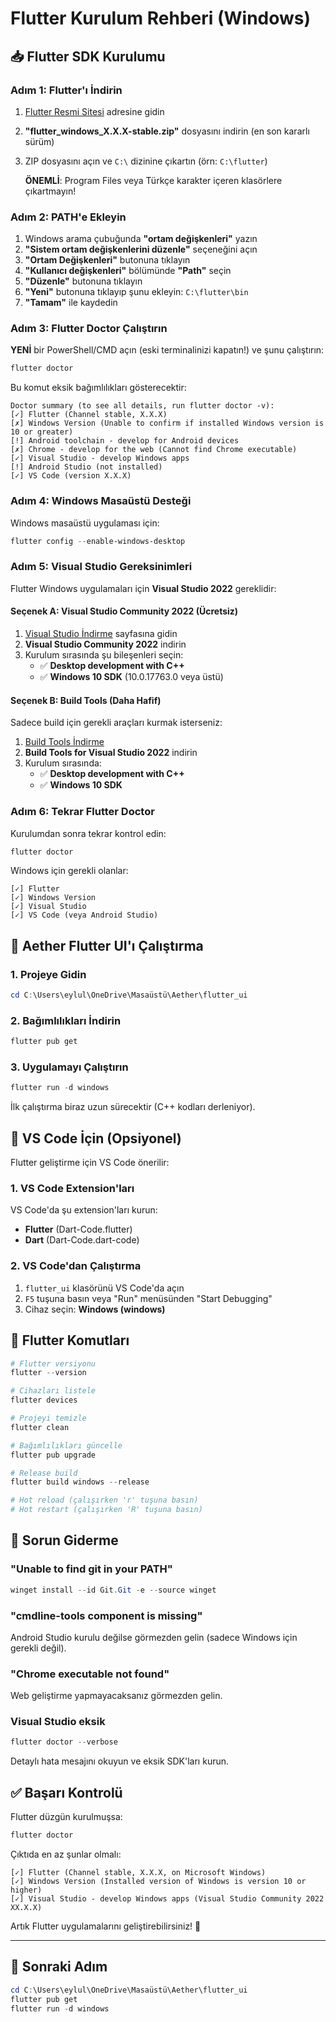 # Flutter Kurulum Rehberi (Windows)

## 📥 Flutter SDK Kurulumu

### Adım 1: Flutter'ı İndirin

1. [Flutter Resmi Sitesi](https://docs.flutter.dev/get-started/install/windows) adresine gidin
2. **"flutter_windows_X.X.X-stable.zip"** dosyasını indirin (en son kararlı sürüm)
3. ZIP dosyasını açın ve `C:\` dizinine çıkartın (örn: `C:\flutter`)

   **ÖNEMLİ**: Program Files veya Türkçe karakter içeren klasörlere çıkartmayın!

### Adım 2: PATH'e Ekleyin

1. Windows arama çubuğunda **"ortam değişkenleri"** yazın
2. **"Sistem ortam değişkenlerini düzenle"** seçeneğini açın
3. **"Ortam Değişkenleri"** butonuna tıklayın
4. **"Kullanıcı değişkenleri"** bölümünde **"Path"** seçin
5. **"Düzenle"** butonuna tıklayın
6. **"Yeni"** butonuna tıklayıp şunu ekleyin: `C:\flutter\bin`
7. **"Tamam"** ile kaydedin

### Adım 3: Flutter Doctor Çalıştırın

**YENİ** bir PowerShell/CMD açın (eski terminalinizi kapatın!) ve şunu çalıştırın:

```powershell
flutter doctor
```

Bu komut eksik bağımlılıkları gösterecektir:

```
Doctor summary (to see all details, run flutter doctor -v):
[✓] Flutter (Channel stable, X.X.X)
[✗] Windows Version (Unable to confirm if installed Windows version is 10 or greater)
[!] Android toolchain - develop for Android devices
[✗] Chrome - develop for the web (Cannot find Chrome executable)
[✓] Visual Studio - develop Windows apps
[!] Android Studio (not installed)
[✓] VS Code (version X.X.X)
```

### Adım 4: Windows Masaüstü Desteği

Windows masaüstü uygulaması için:

```powershell
flutter config --enable-windows-desktop
```

### Adım 5: Visual Studio Gereksinimleri

Flutter Windows uygulamaları için **Visual Studio 2022** gereklidir:

#### Seçenek A: Visual Studio Community 2022 (Ücretsiz)

1. [Visual Studio İndirme](https://visualstudio.microsoft.com/downloads/) sayfasına gidin
2. **Visual Studio Community 2022** indirin
3. Kurulum sırasında şu bileşenleri seçin:
   - ✅ **Desktop development with C++**
   - ✅ **Windows 10 SDK** (10.0.17763.0 veya üstü)

#### Seçenek B: Build Tools (Daha Hafif)

Sadece build için gerekli araçları kurmak isterseniz:

1. [Build Tools İndirme](https://visualstudio.microsoft.com/downloads/#build-tools-for-visual-studio-2022)
2. **Build Tools for Visual Studio 2022** indirin
3. Kurulum sırasında:
   - ✅ **Desktop development with C++**
   - ✅ **Windows 10 SDK**

### Adım 6: Tekrar Flutter Doctor

Kurulumdan sonra tekrar kontrol edin:

```powershell
flutter doctor
```

Windows için gerekli olanlar:
```
[✓] Flutter
[✓] Windows Version
[✓] Visual Studio
[✓] VS Code (veya Android Studio)
```

## 🚀 Aether Flutter UI'ı Çalıştırma

### 1. Projeye Gidin

```powershell
cd C:\Users\eylul\OneDrive\Masaüstü\Aether\flutter_ui
```

### 2. Bağımlılıkları İndirin

```powershell
flutter pub get
```

### 3. Uygulamayı Çalıştırın

```powershell
flutter run -d windows
```

İlk çalıştırma biraz uzun sürecektir (C++ kodları derleniyor).

## 🎨 VS Code İçin (Opsiyonel)

Flutter geliştirme için VS Code önerilir:

### 1. VS Code Extension'ları

VS Code'da şu extension'ları kurun:
- **Flutter** (Dart-Code.flutter)
- **Dart** (Dart-Code.dart-code)

### 2. VS Code'dan Çalıştırma

1. `flutter_ui` klasörünü VS Code'da açın
2. `F5` tuşuna basın veya "Run" menüsünden "Start Debugging"
3. Cihaz seçin: **Windows (windows)**

## 📱 Flutter Komutları

```powershell
# Flutter versiyonu
flutter --version

# Cihazları listele
flutter devices

# Projeyi temizle
flutter clean

# Bağımlılıkları güncelle
flutter pub upgrade

# Release build
flutter build windows --release

# Hot reload (çalışırken 'r' tuşuna basın)
# Hot restart (çalışırken 'R' tuşuna basın)
```

## 🐛 Sorun Giderme

### "Unable to find git in your PATH"
```powershell
winget install --id Git.Git -e --source winget
```

### "cmdline-tools component is missing"
Android Studio kurulu değilse görmezden gelin (sadece Windows için gerekli değil).

### "Chrome executable not found"
Web geliştirme yapmayacaksanız görmezden gelin.

### Visual Studio eksik
```powershell
flutter doctor --verbose
```
Detaylı hata mesajını okuyun ve eksik SDK'ları kurun.

## ✅ Başarı Kontrolü

Flutter düzgün kurulmuşsa:

```powershell
flutter doctor
```

Çıktıda en az şunlar olmalı:
```
[✓] Flutter (Channel stable, X.X.X, on Microsoft Windows)
[✓] Windows Version (Installed version of Windows is version 10 or higher)
[✓] Visual Studio - develop Windows apps (Visual Studio Community 2022 XX.X.X)
```

Artık Flutter uygulamalarını geliştirebilirsiniz! 🎉

---

## 🎯 Sonraki Adım

```powershell
cd C:\Users\eylul\OneDrive\Masaüstü\Aether\flutter_ui
flutter pub get
flutter run -d windows
```




